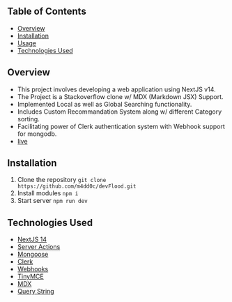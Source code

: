 ﻿## Table of Contents

- [Overview](#overview)
- [Installation](#installation)
- [Usage](#usage)
- [Technologies Used](#technologies-used)

## Overview

- This project involves developing a web application using NextJS v14.
- The Project is a Stackoverflow clone w/ MDX (Markdown JSX) Support.
- Implemented Local as well as Global Searching functionality.
- Includes Custom Recommandation System along w/ different Category sorting.
- Facilitating power of Clerk authentication system with Webhook support for mongodb.
- [live](https://dev-flood.vercel.app/)

## Installation

1. Clone the repository
   `git clone https://github.com/m4dd0c/devFlood.git`
2. Install modules
   `npm i`
3. Start server
   `npm run dev`

## Technologies Used

- [NextJS 14](#Nextjs14)
- [Server Actions](#Serveractions)
- [Mongoose](#Mongoose)
- [Clerk](#clerk)
- [Webhooks](#webhooks)
- [TinyMCE](#tinymce)
- [MDX](#mdx)
- [Query String](#query-string)
